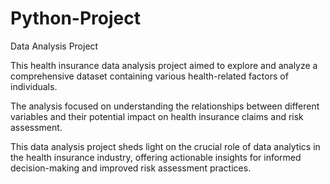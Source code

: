 # Python-Project
Data Analysis Project

This health insurance data analysis project aimed to explore and analyze a comprehensive dataset containing various health-related factors of individuals. 

The analysis focused on understanding the relationships between different variables and their potential impact on health insurance claims and risk assessment.

This data analysis project sheds light on the crucial role of data analytics in the health insurance industry, offering actionable insights for informed decision-making and improved risk assessment practices.

